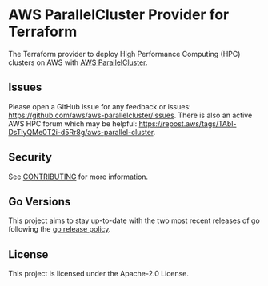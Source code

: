 # AWS ParallelCluster Provider for Terraform
The Terraform provider to deploy High Performance Computing (HPC) clusters on AWS with [AWS ParallelCluster](https://aws.amazon.com/hpc/parallelcluster/).

## Issues

Please open a GitHub issue for any feedback or issues: https://github.com/aws/aws-parallelcluster/issues.
There is also an active AWS HPC forum which may be helpful: https://repost.aws/tags/TAbl-DsTlyQMe0T2i-d5Rr8g/aws-parallel-cluster.

## Security

See [CONTRIBUTING](CONTRIBUTING.md#security-issue-notifications) for more information.

## Go Versions

This project aims to stay up-to-date with the two most recent releases of go following the [go release policy](https://go.dev/doc/devel/release#policy).

## License

This project is licensed under the Apache-2.0 License.
